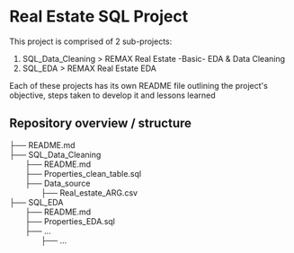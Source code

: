# Real Estate SQL Project

This project is comprised of 2 sub-projects:

1. SQL_Data_Cleaning > REMAX Real Estate -Basic- EDA & Data Cleaning
2. SQL_EDA > REMAX Real Estate EDA

Each of these projects has its own README file outlining the project's objective, steps taken to develop it and lessons learned

## Repository overview / structure

├── README.md\
├── SQL_Data_Cleaning\
&emsp;&emsp;├── README.md\
&emsp;&emsp;├── Properties_clean_table.sql\
&emsp;&emsp;├── Data_source\
&emsp;&emsp;&emsp;&emsp;├── Real_estate_ARG.csv\
├── SQL_EDA\
&emsp;&emsp;├── README.md\
&emsp;&emsp;├── Properties_EDA.sql\
&emsp;&emsp;├── ...\
&emsp;&emsp;&emsp;&emsp;├── ...